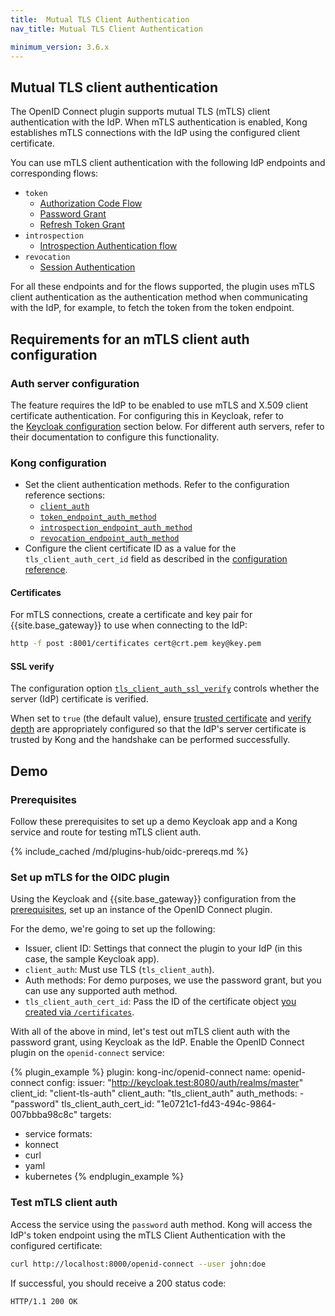 ```yaml
---
title:  Mutual TLS Client Authentication
nav_title: Mutual TLS Client Authentication

minimum_version: 3.6.x
---
```


## Mutual TLS client authentication

The OpenID Connect plugin supports mutual TLS (mTLS) client authentication with the IdP. 
When mTLS authentication is enabled, Kong establishes mTLS connections with the IdP using the configured client certificate.

You can use mTLS client authentication with the following IdP endpoints and corresponding flows:

* `token`
  * [Authorization Code Flow](/hub/kong-inc/openid-connect/how-to/authentication/authorization-code-flow/)
  * [Password Grant](/hub/kong-inc/openid-connect/how-to/authentication/password-grant/)
  * [Refresh Token Grant](/hub/kong-inc/openid-connect/how-to/authentication/refresh-token/)
* `introspection`
  * [Introspection Authentication flow](/hub/kong-inc/openid-connect/how-to/authentication/introspection/)
* `revocation`
  * [Session Authentication](/hub/kong-inc/openid-connect/how-to/authentication/session/)

For all these endpoints and for the flows supported, the plugin uses mTLS client authentication as the authentication method when communicating with the IdP, for example, to fetch the token from the token endpoint.

## Requirements for an mTLS client auth configuration

### Auth server configuration

The feature requires the IdP to be enabled to use mTLS and X.509 client certificate authentication. For configuring this in Keycloak, refer to the [Keycloak configuration](#prerequisites) section below. For different auth servers, refer to their documentation to configure this functionality.

### Kong configuration

* Set the client authentication methods. Refer to the configuration reference sections:
	* [`client_auth`](/hub/kong-inc/openid-connect/configuration/#configclient_auth)
	* [`token_endpoint_auth_method`](/hub/kong-inc/openid-connect/configuration/#configtoken_endpoint_auth_method)
	* [`introspection_endpoint_auth_method`](/hub/kong-inc/openid-connect/configuration/#configintrospection_endpoint_auth_method)
	* [`revocation_endpoint_auth_method`](/hub/kong-inc/openid-connect/configuration/#configrevocation_endpoint_auth_method)
* Configure the client certificate ID as a value for the `tls_client_auth_cert_id` field as described in the [configuration reference](/hub/kong-inc/openid-connect/configuration/#config-tls_client_auth_cert_id).

#### Certificates

For mTLS connections, create a certificate and key pair for {{site.base_gateway}} to use when connecting to the IdP:

```bash
http -f post :8001/certificates cert@crt.pem key@key.pem
```

#### SSL verify

The configuration option [`tls_client_auth_ssl_verify`](/hub/kong-inc/openid-connect/configuration/#configtls_client_auth_ssl_verify) controls whether the server (IdP) certificate is verified.

When set to `true` (the default value), ensure [trusted certificate](/gateway/latest/reference/configuration/#lua_ssl_trusted_certificate) and [verify depth](/gateway/latest/reference/configuration/#lua_ssl_verify_depth) are appropriately configured so that the IdP's server certificate is trusted by Kong and the handshake can be performed successfully.

## Demo
### Prerequisites

Follow these prerequisites to set up a demo Keycloak app and a Kong service and route for testing mTLS client auth.

{% include_cached /md/plugins-hub/oidc-prereqs.md %}

### Set up mTLS for the OIDC plugin

Using the Keycloak and {{site.base_gateway}} configuration from the [prerequisites](#prerequisites), 
set up an instance of the OpenID Connect plugin.

For the demo, we're going to set up the following:

* Issuer, client ID: Settings that connect the plugin to your IdP (in this case, the sample Keycloak app).
* `client_auth`: Must use TLS (`tls_client_auth`).
* Auth methods: For demo purposes, we use the password grant, but you can use any supported auth method.
* `tls_client_auth_cert_id`: Pass the ID of the certificate object [you created via `/certificates`](#certificates).

With all of the above in mind, let's test out mTLS client auth with the password grant, using Keycloak as the IdP. 
Enable the OpenID Connect plugin on the `openid-connect` service:

<!-- vale off -->
{% plugin_example %}
plugin: kong-inc/openid-connect
name: openid-connect
config:
  issuer: "http://keycloak.test:8080/auth/realms/master"
  client_id: "client-tls-auth"
  client_auth: "tls_client_auth"
  auth_methods:
    - "password"
  tls_client_auth_cert_id: "1e0721c1-fd43-494c-9864-007bbba98c8c"
targets:
  - service
formats:
  - konnect
  - curl
  - yaml
  - kubernetes
{% endplugin_example %}
<!-- vale on -->

### Test mTLS client auth

Access the service using the `password` auth method.
Kong will access the IdP's token endpoint using the mTLS Client Authentication with the configured certificate:
  
```sh
curl http://localhost:8000/openid-connect --user john:doe
```

If successful, you should receive a 200 status code:
```http
HTTP/1.1 200 OK
```
